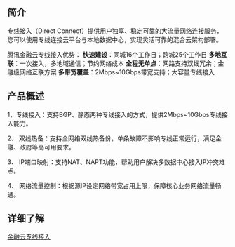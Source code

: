 ## 简介
专线接入（Direct Connect）提供用户独享、稳定可靠的大流量网络连接服务，您可以使用专线连接云平台与本地数据中心，实现灵活可靠的混合云架构部署。

腾讯金融云专线接入优势：
**快速建设**：同城16个工作日；跨城25个工作日
**多地互联**：一次接入，多地域通信；节约网络成本
**全程无单点**：网路支持双线冗余；金融级网络互联方案
**多带宽覆盖**：2Mbps~10Gbps带宽支持；大容量专线接入

## 产品概述
1、专线接入：支持BGP、静态两种专线接入的方式，提供2Mbps~10Gbps专线接入能力。

2、 双线热备：支持全网络双线热备份，单条故障不影响专线正常运行，满足金融、政府等高可用要求。

3、 IP端口映射：支持NAT、NAPT功能，帮助用户解决多数据中心接入IP冲突难点。

4、 网络流量控制：根据源IP设定网络带宽占用上限，保障核心业务网络流量畅通。

## 详细了解
[金融云专线接入](/product/dc.html)
